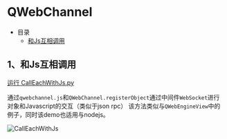 # QWebChannel

- 目录
  - [和Js互相调用](#1和Js互相调用)

## 1、和Js互相调用

[运行 CallEachWithJs.py](CallEachWithJs.py)

通过`qwebchannel.js`和`QWebChannel.registerObject`通过中间件`WebSocket`进行对象和Javascript的交互（类似于json rpc）
该方法类似与`QWebEngineView`中的例子，同时该demo也适用与nodejs。

![CallEachWithJs](ScreenShot/CallEachWithJs.gif)
